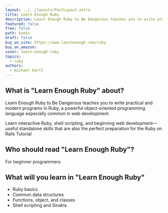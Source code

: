 ```yaml
---
layout: ../../layouts/PostLayout.astro
title: Learn Enough Ruby
description: Learn Enough Ruby to Be Dangerous teaches you to write practical and modern programs in Ruby, a powerful object-oriented programming language especially common in web development. 
featured: false
free: false
path: books
draft: false
buy_on_site: https://www.learnenough.com/ruby
buy_on_amazon:
cover: learn-enough-ruby
topics:
  - ruby
authors:
  - michael hartl
---
```



## What is "Learn Enough Ruby" about?
Learn Enough Ruby to Be Dangerous teaches you to write practical and modern programs in Ruby, a powerful object-oriented programming language especially common in web development. 

Learn interactive Ruby, shell scripting, and beginning web development—useful standalone skills that are also the perfect preparation for the Ruby on Rails Tutorial

## Who should read "Learn Enough Ruby"?
For beginner programmers

## What will you learn in "Learn Enough Ruby"
- Ruby basics
- Common data structures
- Functions, object, and classes
- Shell scripting and Sinatra

